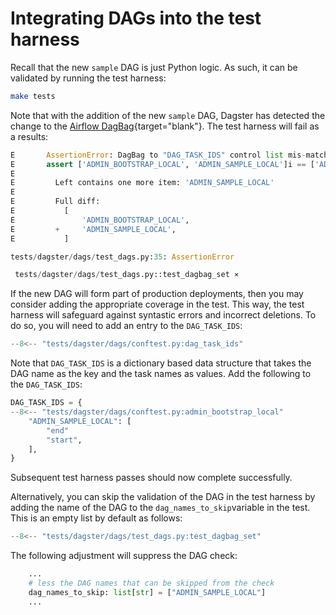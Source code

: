 # Integrating DAGs into the test harness

Recall that the new `sample` DAG is just Python logic. As such, it can be validated by running the test harness:

``` sh
make tests
```

Note that with the addition of the new `sample` DAG, Dagster has detected the change to the [Airflow DagBag](https://airflow.apache.org/docs/apache-airflow/stable/_api/airflow/models/dagbag/index.html){target="blank"}. The test harness will fail as a results:

``` python title="New DAG fails the test harness."
E       AssertionError: DagBag to "DAG_TASK_IDS" control list mis-match: check the DAG names defined by DAG_TASK_IDS in fixtures. Or, add to "dag_names_to_skip" in the test_dagbag_set() test to skip the check.
E       assert ['ADMIN_BOOTSTRAP_LOCAL', 'ADMIN_SAMPLE_LOCAL']i == ['ADMIN_BOOTSTRAP_LOCAL']
E
E         Left contains one more item: 'ADMIN_SAMPLE_LOCAL'
E
E         Full diff:
E           [
E               'ADMIN_BOOTSTRAP_LOCAL',
E         +     'ADMIN_SAMPLE_LOCAL',
E           ]

tests/dagster/dags/test_dags.py:35: AssertionError

 tests/dagster/dags/test_dags.py::test_dagbag_set ⨯
```

If the new DAG will form part of production deployments, then you may consider adding the appropriate coverage in the test. This way, the test harness will safeguard against syntastic errors and incorrect deletions. To do so, you will need to add an entry to the `DAG_TASK_IDS`:

``` python title="DAG_TASK_IDS in tests/dagster/dags/conftest.py"
--8<-- "tests/dagster/dags/conftest.py:dag_task_ids"
```

Note that `DAG_TASK_IDS` is a dictionary based data structure that takes the DAG name as the key and the task names as values. Add the following to the `DAG_TASK_IDS`:

``` python title="Adding new DAG to DAG_TASK_IDS"
DAG_TASK_IDS = {
--8<-- "tests/dagster/dags/conftest.py:admin_bootstrap_local"
    "ADMIN_SAMPLE_LOCAL": [
        "end"
        "start",
    ],
}
```

Subsequent test harness passes should now complete successfully.

Alternatively, you can skip the validation of the DAG in the test harness by adding the name of the DAG to the `dag_names_to_skip`variable in the test. This is an empty list by default as follows:

``` python title="Skip DAG definition in the DagBag set validation."
--8<-- "tests/dagster/dags/test_dags.py:test_dagbag_set"
```

The following adjustment will suppress the DAG check:
``` python
    ...
    # less the DAG names that can be skipped from the check
    dag_names_to_skip: list[str] = ["ADMIN_SAMPLE_LOCAL"]
    ...
```
